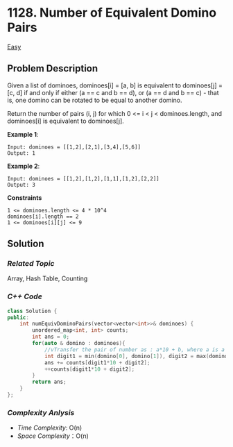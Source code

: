 # 1128. Number of Equivalent Domino Pairs
[Easy](https://leetcode.com/problems/number-of-equivalent-domino-pairs/description/)

## Problem Description

Given a list of dominoes, dominoes[i] = [a, b] is equivalent to dominoes[j] = [c, d] if and only if either (a == c and b == d), or (a == d and b == c) - that is, one domino can be rotated to be equal to another domino.

Return the number of pairs (i, j) for which 0 <= i < j < dominoes.length, and dominoes[i] is equivalent to dominoes[j].

**Example 1**:
```
Input: dominoes = [[1,2],[2,1],[3,4],[5,6]]
Output: 1
```
**Example 2**:
```
Input: dominoes = [[1,2],[1,2],[1,1],[1,2],[2,2]]
Output: 3
```

**Constraints**
```
1 <= dominoes.length <= 4 * 10^4
dominoes[i].length == 2
1 <= dominoes[i][j] <= 9
```

## Solution

### _Related Topic_
   Array, Hash Table, Counting

### _C++ Code_
```cpp
class Solution {
public:
    int numEquivDominoPairs(vector<vector<int>>& dominoes) {
        unordered_map<int, int> counts;
        int ans = 0;
        for(auto & domino : dominoes){
            //vTransfer the pair of number as : a*10 + b, where a is a smaller number
            int digit1 = min(domino[0], domino[1]), digit2 = max(domino[0], domino[1]);
            ans += counts[digit1*10 + digit2];
            ++counts[digit1*10 + digit2];
        }
        return ans;
    }
};
```

### _Complexity Anlysis_
- _Time Complexity_: O(n)
- _Space Complexity_：O(n)

